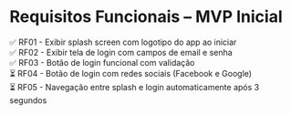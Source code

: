 # Requisitos Funcionais – MVP Inicial

✅ RF01 - Exibir splash screen com logotipo do app ao iniciar  
✅ RF02 - Exibir tela de login com campos de email e senha  
✅ RF03 - Botão de login funcional com validação  
⏳ RF04 - Botão de login com redes sociais (Facebook e Google)  
⏳ RF05 - Navegação entre splash e login automaticamente após 3 segundos
